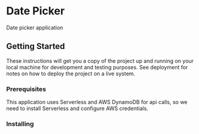 # Date Picker

Date picker application

## Getting Started

These instructions will get you a copy of the project up and running on your local machine for development and testing purposes. See deployment for notes on how to deploy the project on a live system.

### Prerequisites

This application uses Serverless and AWS DynamoDB for api calls, so we need to install Serverless and configure AWS credentials.

### Installing

